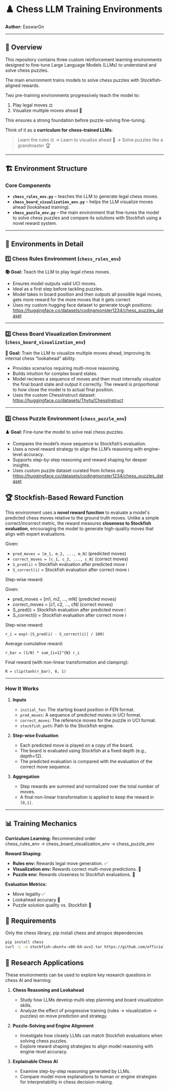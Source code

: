 # ♟️ Chess LLM Training Environments

**Author:** EaswarGn

---

## 📝 Overview

This repository contains three custom reinforcement learning environments designed to fine-tune Large Language Models (LLMs) to understand and solve chess puzzles.

The main environment trains models to solve chess puzzles with Stockfish-aligned rewards.  

Two pre-training environments progressively teach the model to:

1. Play legal moves ⚖️  
2. Visualize multiple moves ahead 🔮  

This ensures a strong foundation before puzzle-solving fine-tuning.  

Think of it as a **curriculum for chess-trained LLMs**:  

> Learn the rules ⚖️ → Learn to visualize ahead 🔮 → Solve puzzles like a grandmaster 🏆

---

## 🏗️ Environment Structure

### Core Components

- **`chess_rules_env.py`** – teaches the LLM to generate legal chess moves.  
- **`chess_board_visualization_env.py`** – helps the LLM visualize moves ahead (lookahead training).  
- **`chess_puzzle_env.py`** – the main environment that fine-tunes the model to solve chess puzzles and compare its solutions with Stockfish using a novel reward system.

---

## 🧩 Environments in Detail

### 1️⃣ Chess Rules Environment (`chess_rules_env`)

**📚 Goal:** Teach the LLM to play legal chess moves.

- Ensures model outputs valid UCI moves.  
- Ideal as a first step before tackling puzzles.
- Model takes in board position and then outputs all possible legal moves, gets more reward for the more moves that it gets correct
- Uses my custom hugging face dataset to generate tough positions: https://huggingface.co/datasets/codingmonster1234/chess_puzzles_dataset

---

### 2️⃣ Chess Board Visualization Environment (`chess_board_visualization_env`)

**🔮 Goal:** Train the LLM to visualize multiple moves ahead, improving its internal chess “lookahead” ability.

- Provides scenarios requiring multi-move reasoning.  
- Builds intuition for complex board states.  
- Model recieves a sequence of moves and then must internally visualize the final board state and output it correctly. The reward is proportional to how close the model is to actual final position. 
- Uses the custom ChessInstruct dataset: https://huggingface.co/datasets/Thytu/ChessInstruct 

---

### 3️⃣ Chess Puzzle Environment (`chess_puzzle_env`)

**♟️ Goal:** Fine-tune the model to solve real chess puzzles.

- Compares the model’s move sequence to Stockfish’s evaluation.  
- Uses a novel reward strategy to align the LLM’s reasoning with engine-level accuracy.  
- Supports step-by-step reasoning and reward shaping for deeper insights. 
- Uses custom puzzle dataset curated from lichess.org: https://huggingface.co/datasets/codingmonster1234/chess_puzzles_dataset 

## 🏆 Stockfish-Based Reward Function

This environment uses a **novel reward function** to evaluate a model's predicted chess moves relative to the ground truth moves. Unlike a simple correct/incorrect metric, the reward measures **closeness to Stockfish evaluation**, encouraging the model to generate high-quality moves that align with expert evaluations.

Given:
- `pred_moves = [m_1, m_2, ..., m_N]` (predicted moves)  
- `correct_moves = [c_1, c_2, ..., c_N]` (correct moves)  
- `S_pred(i)` = Stockfish evaluation after predicted move i  
- `S_correct(i)` = Stockfish evaluation after correct move i  

Step-wise reward:

Given:
- pred_moves = [m1, m2, ..., mN] (predicted moves)
- correct_moves = [c1, c2, ..., cN] (correct moves)
- S_pred(i) = Stockfish evaluation after predicted move i
- S_correct(i) = Stockfish evaluation after correct move i

Step-wise reward:

    r_i = exp(-|S_pred(i) - S_correct(i)| / 100)

Average cumulative reward:

    r_bar = (1/N) * sum_{i=1}^{N} r_i

Final reward (with non-linear transformation and clamping):

    R = clip(tanh(r_bar), 0, 1)


---

### **How It Works**

1. **Inputs**
   - `initial_fen`: The starting board position in FEN format.
   - `pred_moves`: A sequence of predicted moves in UCI format.
   - `correct_moves`: The reference moves for the puzzle in UCI format.
   - `stockfish_path`: Path to the Stockfish engine.

2. **Step-wise Evaluation**
   - Each predicted move is played on a copy of the board.
   - The board is evaluated using Stockfish at a fixed depth (e.g., depth=12).
   - The predicted evaluation is compared with the evaluation of the correct move sequence.

3. **Aggregation**
   - Step rewards are summed and normalized over the total number of moves.
   - A final non-linear transformation is applied to keep the reward in `[0,1]`.


---

## 📊 Training Mechanics

**Curriculum Learning:** Recommended order  
chess_rules_env → chess_board_visualization_env → chess_puzzle_env




**Reward Shaping:**

- **Rules env:** Rewards legal move generation. ✅  
- **Visualization env:** Rewards correct multi-move predictions. 🔭  
- **Puzzle env:** Rewards closeness to Stockfish evaluations. 🏅  

**Evaluation Metrics:**

- Move legality ✅  
- Lookahead accuracy 🔭  
- Puzzle solution quality vs. Stockfish 🏅  

## 🔬 Requirements
Only the chess library, pip install chess and atropos dependencies
```bash
pip install chess
curl -L -o stockfish-ubuntu-x86-64-avx2.tar https://github.com/official-stockfish/Stockfish/releases/latest/download/stockfish-ubuntu-x86-64-avx2.tar
```


## 🔬 Research Applications

These environments can be used to explore key research questions in chess AI and learning:

1. **Chess Reasoning and Lookahead**  
   - Study how LLMs develop multi-step planning and board visualization skills.  
   - Analyze the effect of progressive training (rules → visualization → puzzles) on move prediction and strategy.

2. **Puzzle-Solving and Engine Alignment**  
   - Investigate how closely LLMs can match Stockfish evaluations when solving chess puzzles.  
   - Explore reward shaping strategies to align model reasoning with engine-level accuracy.

3. **Explainable Chess AI**  
   - Examine step-by-step reasoning generated by LLMs.  
   - Compare model move explanations to human or engine strategies for interpretability in chess decision-making.



